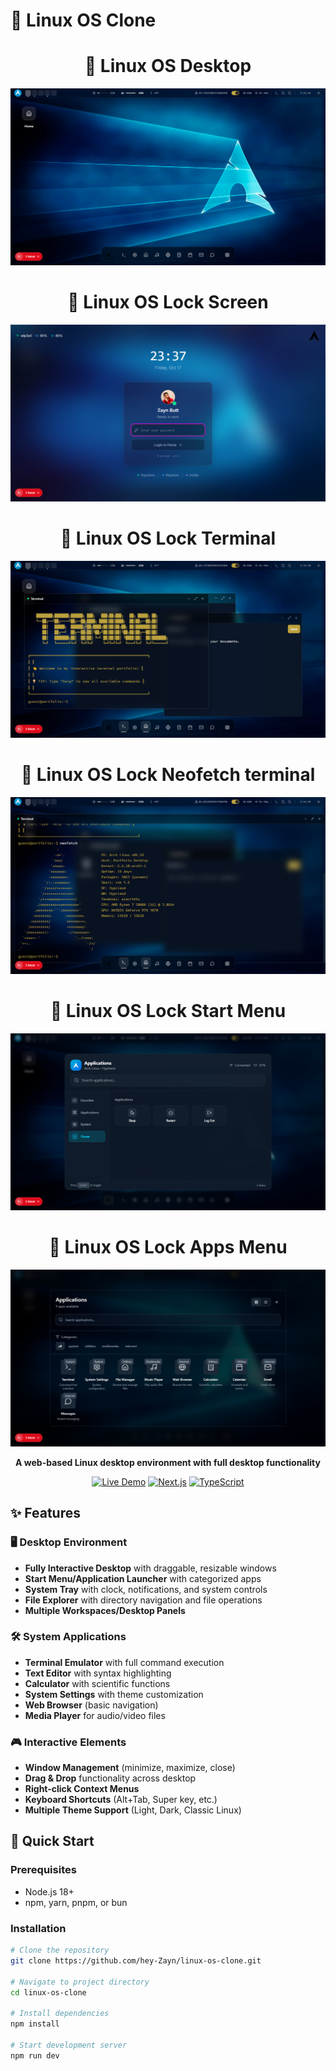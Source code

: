 # 🐧 Linux OS Clone

<div align="center">

 # 🐧 Linux OS Desktop 
![Linux OS Clone Demo](./public/Home.png) <!-- Replace with actual screenshot -->



# 🐧 Linux OS Lock Screen
![Linux OS Clone Demo](./public/lockscreen.png) <!-- Replace with actual screenshot -->



# 🐧 Linux OS Lock  Terminal 
![Linux OS Clone Demo](./public/terminal.png) <!-- Replace with actual screenshot -->


# 🐧 Linux OS Lock Neofetch terminal 
![Linux OS Clone Demo](./public/neofetch.png) <!-- Replace with actual screenshot -->


# 🐧 Linux OS Lock Start Menu
![Linux OS Clone Demo](./public/startupmenu.png) <!-- Replace with actual screenshot -->


# 🐧 Linux OS Lock Apps Menu
![Linux OS Clone Demo](./public/apps.png) <!-- Replace with actual screenshot -->




**A web-based Linux desktop environment with full desktop functionality**

[![Live Demo](https://img.shields.io/badge/🌐_Live_Demo-00ff00?style=for-the-badge&logo=vercel&logoColor=black)](#)
[![Next.js](https://img.shields.io/badge/Next.js-14-000000?style=for-the-badge&logo=next.js&logoColor=white)](https://nextjs.org)
[![TypeScript](https://img.shields.io/badge/TypeScript-3178C6?style=for-the-badge&logo=typescript&logoColor=white)](https://typescriptlang.org)

</div>

## ✨ Features

### 🖥️ Desktop Environment
- **Fully Interactive Desktop** with draggable, resizable windows
- **Start Menu/Application Launcher** with categorized apps
- **System Tray** with clock, notifications, and system controls
- **File Explorer** with directory navigation and file operations
- **Multiple Workspaces/Desktop Panels**

### 🛠️ System Applications
- **Terminal Emulator** with full command execution
- **Text Editor** with syntax highlighting
- **Calculator** with scientific functions
- **System Settings** with theme customization
- **Web Browser** (basic navigation)
- **Media Player** for audio/video files

### 🎮 Interactive Elements
- **Window Management** (minimize, maximize, close)
- **Drag & Drop** functionality across desktop
- **Right-click Context Menus**
- **Keyboard Shortcuts** (Alt+Tab, Super key, etc.)
- **Multiple Theme Support** (Light, Dark, Classic Linux)

## 🚀 Quick Start

### Prerequisites
- Node.js 18+ 
- npm, yarn, pnpm, or bun

### Installation

```bash
# Clone the repository
git clone https://github.com/hey-Zayn/linux-os-clone.git

# Navigate to project directory
cd linux-os-clone

# Install dependencies
npm install

# Start development server
npm run dev
